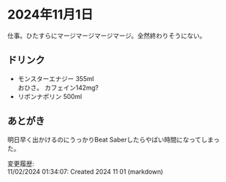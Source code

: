 # 2024年11月1日

仕事。ひたすらにマージマージマージマージ。全然終わりそうにない。

## ドリンク

- モンスターエナジー 355ml  
おひさ。
カフェイン142mg?
- リボンナポリン 500ml

## あとがき

明日早く出かけるのにうっかりBeat Saberしたらやばい時間になってしまった。

変更履歴:  
11/02/2024 01:34:07: Created 2024 11 01 (markdown)  
